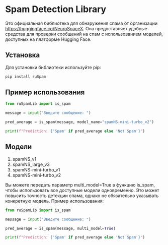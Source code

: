 
# Spam Detection Library

Это официальная библиотека для обнаружения спама от организации https://huggingface.co/NeuroSpaceX. Она предоставляет удобные средства для проверки сообщений на спам с использованием моделей, доступных на платформе Hugging Face.

## Установка

Для установки библиотеки используйте pip:

```bash
pip install ruSpam
```

## Пример использования

```python
from ruSpamLib import is_spam

message = input("Введите сообщение: ")

pred_average = is_spam(message, model_name="spamNS-mini-turbo_v2")

print(f"Prediction: {'Spam' if pred_average else 'Not Spam'}")
```

## Модели 

1. spamNS_v1
2. spamNS_large_v3
3. spamNS-mini-turbo_v1
4. spamNS-mini-turbo_v2

Вы можете передать параметр multi_model=True в функцию is_spam, чтобы использовать все доступные модели одновременно. Это может повысить точность детекции спама, однако не обязательно указывать конкретную модель. Пример использования:

```python
from ruSpamLib import is_spam

message = input("Введите сообщение: ")

pred_average = is_spam(message, multi_model=True)

print(f"Prediction: {'Spam' if pred_average else 'Not Spam'}")
```
